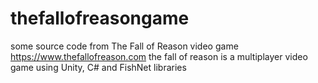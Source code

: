 # thefallofreasongame
some source code from The Fall of Reason video game https://www.thefallofreason.com
the fall of reason is a multiplayer video game using Unity, C# and FishNet libraries
